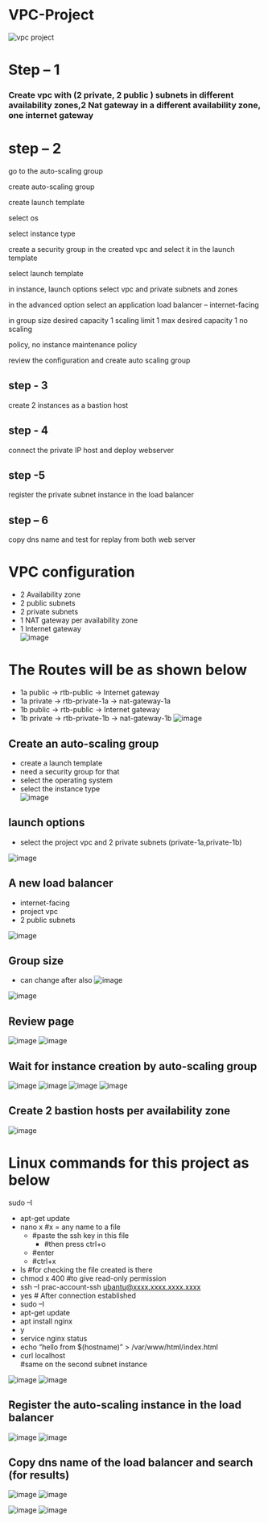 # VPC-Project

![vpc project](https://github.com/Tanay03Trivedi/VPC-project/assets/160705084/57dafa0a-8016-49f0-b32d-f92674e3ac2e)

# Step – 1 

### Create vpc with (2 private, 2 public ) subnets in different availability zones,2 Nat gateway in a different availability zone, one internet gateway

# step – 2

go to the auto-scaling group

create auto-scaling group

create launch template
 
select os
 
select instance type

create a security group in the created vpc  and select it in the launch template

select launch template

in instance, launch options select vpc and private subnets and zones

in the advanced option select an application load balancer – internet-facing

in group size desired capacity 1 scaling limit 1 max desired capacity 1 no scaling
 
policy, no instance maintenance policy

review the configuration and create auto scaling group

## step - 3

create 2 instances as a bastion host
 
## step - 4

connect the private IP host and deploy webserver

## step -5

register the private subnet instance in the load balancer
 
## step – 6
 
copy dns name and test for replay from both web server



# VPC configuration

- 2 Availability zone
- 2 public subnets
- 2 private subnets
- 1 NAT gateway per availability zone
- 1 Internet gateway                                      
![image](https://github.com/Tanay03Trivedi/1st-project/assets/160705084/82633785-bd2f-4ba3-b07b-b0d5d803cb6c)
# The Routes will be as shown below
  - 1a public -> rtb-public -> Internet gateway
  - 1a private -> rtb-private-1a -> nat-gateway-1a
  - 1b public -> rtb-public -> Internet gateway
  - 1b private -> rtb-private-1b -> nat-gateway-1b
![image](https://github.com/Tanay03Trivedi/1st-project/assets/160705084/159f4ea2-3921-410d-b2fc-7fda021123d2)

## Create an auto-scaling group
 - create a launch template
 - need a security group for that
 - select the operating system
 - select the instance type   
![image](https://github.com/Tanay03Trivedi/1st-project/assets/160705084/d84847f9-4b41-4088-adc0-8fbca74f1604)

## launch options
   - select the project vpc and 2 private subnets (private-1a,private-1b)

![image](https://github.com/Tanay03Trivedi/1st-project/assets/160705084/bd6062de-7089-4ac2-880d-81bc0549ea00)

## A new load balancer
   - internet-facing
   - project vpc
   - 2 public subnets
                                  
![image](https://github.com/Tanay03Trivedi/1st-project/assets/160705084/5bdaa519-d5f0-459b-8e4c-fc872ae117e6)

##  Group size
- can change after also
![image](https://github.com/Tanay03Trivedi/1st-project/assets/160705084/5ff62dd5-3aa9-4176-87e0-5eb5c371dcff)

![image](https://github.com/Tanay03Trivedi/1st-project/assets/160705084/7a535c27-67c4-4c7d-9ef2-ddb877374f01)

## Review page 

![image](https://github.com/Tanay03Trivedi/1st-project/assets/160705084/ba239962-f603-40fe-89ae-178c58fa92bc)
![image](https://github.com/Tanay03Trivedi/1st-project/assets/160705084/61099dd3-bef7-4d2c-bb24-4d6da1c56893)

##  Wait for instance creation by auto-scaling group
![image](https://github.com/Tanay03Trivedi/VPC-project/assets/160705084/d4d66054-48ec-46ee-8748-772cb06ae57f)
![image](https://github.com/Tanay03Trivedi/VPC-project/assets/160705084/8907d44a-0dbb-414f-ba59-8f919aa93fae)
![image](https://github.com/Tanay03Trivedi/VPC-project/assets/160705084/bac1e009-c902-4eb8-9b17-b96c91420408)
![image](https://github.com/Tanay03Trivedi/VPC-project/assets/160705084/3061d36f-3542-4397-8d57-6df68adfee49)



## Create 2 bastion hosts per availability zone
                                      
![image](https://github.com/Tanay03Trivedi/1st-project/assets/160705084/f29b3247-50a2-4c29-9b33-405137a7789f)

# Linux commands for this project as below
sudo –I
 - apt-get update
 - nano x		#x = any name to a file
	- 	#paste the ssh key in this file 
		- #then press ctrl+o 
	- 	#enter
	-	#ctrl+x
 - ls                    		#for checking the file created is there
- chmod  x 400    	#to give read-only permission 
 - ssh –I prac-account-ssh ubantu@xxxx.xxxx.xxxx.xxxx
 - yes
		# After connection established
 - sudo –I
- apt-get update
- apt install nginx 
 - y
- service nginx status
- echo “hello from $(hostname)” > /var/www/html/index.html
- curl localhost  
	#same on the second subnet instance

![image](https://github.com/Tanay03Trivedi/VPC-project/assets/160705084/2549a870-2ef1-4216-9fea-50664a8e9154)
![image](https://github.com/Tanay03Trivedi/VPC-project/assets/160705084/a1227d70-3b42-4393-a09d-9ef6f128ed06)


## Register the auto-scaling instance in the load balancer

![image](https://github.com/Tanay03Trivedi/1st-project/assets/160705084/4370c2f3-cf17-433c-91ec-6a086fc2af63)
![image](https://github.com/Tanay03Trivedi/1st-project/assets/160705084/35b3b88e-52dc-48ef-bd58-2becea91b1ae)


## Copy dns name of the load balancer and search (for results)
![image](https://github.com/Tanay03Trivedi/VPC-project/assets/160705084/281a5cd7-1226-41a7-bfb3-0a254dc2f717)
![image](https://github.com/Tanay03Trivedi/VPC-project/assets/160705084/b1f2f119-8cac-42bf-a897-dc64f4fc7780)

![image](https://github.com/Tanay03Trivedi/VPC-project/assets/160705084/61aac66d-02c4-4d26-bd39-6f7770386072)
![image](https://github.com/Tanay03Trivedi/VPC-project/assets/160705084/ae3cbabb-b7da-4658-9c0a-c9ba79508129)

